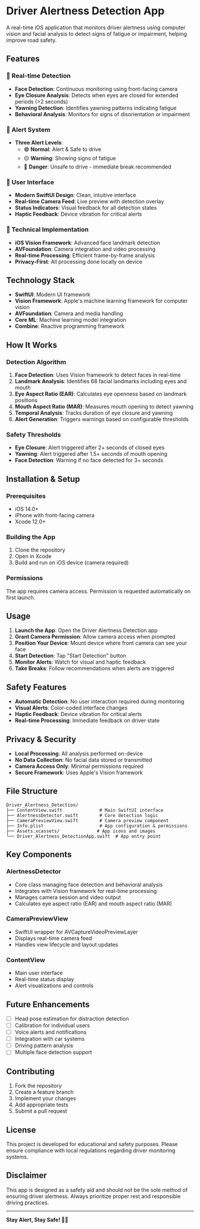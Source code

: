 # Driver Alertness Detection App

A real-time iOS application that monitors driver alertness using computer vision and facial analysis to detect signs of fatigue or impairment, helping improve road safety.

## Features

### 🎯 Real-time Detection
- **Face Detection**: Continuous monitoring using front-facing camera
- **Eye Closure Analysis**: Detects when eyes are closed for extended periods (>2 seconds)
- **Yawning Detection**: Identifies yawning patterns indicating fatigue
- **Behavioral Analysis**: Monitors for signs of disorientation or impairment

### 🚨 Alert System
- **Three Alert Levels**:
  - 🟢 **Normal**: Alert & Safe to drive
  - 🟡 **Warning**: Showing signs of fatigue
  - 🔴 **Danger**: Unsafe to drive - immediate break recommended

### 📱 User Interface
- **Modern SwiftUI Design**: Clean, intuitive interface
- **Real-time Camera Feed**: Live preview with detection overlay
- **Status Indicators**: Visual feedback for all detection states
- **Haptic Feedback**: Device vibration for critical alerts

### 🔧 Technical Implementation
- **iOS Vision Framework**: Advanced face landmark detection
- **AVFoundation**: Camera integration and video processing
- **Real-time Processing**: Efficient frame-by-frame analysis
- **Privacy-First**: All processing done locally on device

## Technology Stack

- **SwiftUI**: Modern UI framework
- **Vision Framework**: Apple's machine learning framework for computer vision
- **AVFoundation**: Camera and media handling
- **Core ML**: Machine learning model integration
- **Combine**: Reactive programming framework

## How It Works

### Detection Algorithm

1. **Face Detection**: Uses Vision framework to detect faces in real-time
2. **Landmark Analysis**: Identifies 68 facial landmarks including eyes and mouth
3. **Eye Aspect Ratio (EAR)**: Calculates eye openness based on landmark positions
4. **Mouth Aspect Ratio (MAR)**: Measures mouth opening to detect yawning
5. **Temporal Analysis**: Tracks duration of eye closure and yawning
6. **Alert Generation**: Triggers warnings based on configurable thresholds

### Safety Thresholds

- **Eye Closure**: Alert triggered after 2+ seconds of closed eyes
- **Yawning**: Alert triggered after 1.5+ seconds of mouth opening
- **Face Detection**: Warning if no face detected for 3+ seconds

## Installation & Setup

### Prerequisites
- iOS 14.0+
- iPhone with front-facing camera
- Xcode 12.0+

### Building the App
1. Clone the repository
2. Open in Xcode
3. Build and run on iOS device (camera required)

### Permissions
The app requires camera access. Permission is requested automatically on first launch.

## Usage

1. **Launch the App**: Open the Driver Alertness Detection app
2. **Grant Camera Permission**: Allow camera access when prompted
3. **Position Your Device**: Mount device where front camera can see your face
4. **Start Detection**: Tap "Start Detection" button
5. **Monitor Alerts**: Watch for visual and haptic feedback
6. **Take Breaks**: Follow recommendations when alerts are triggered

## Safety Features

- **Automatic Detection**: No user interaction required during monitoring
- **Visual Alerts**: Color-coded interface changes
- **Haptic Feedback**: Device vibration for critical alerts
- **Real-time Processing**: Immediate feedback on driver state

## Privacy & Security

- **Local Processing**: All analysis performed on-device
- **No Data Collection**: No facial data stored or transmitted
- **Camera Access Only**: Minimal permissions required
- **Secure Framework**: Uses Apple's Vision framework

## File Structure

```
Driver_Alertness_Detection/
├── ContentView.swift              # Main SwiftUI interface
├── AlertnessDetector.swift        # Core detection logic
├── CameraPreviewView.swift        # Camera preview component
├── Info.plist                     # App configuration & permissions
├── Assets.xcassets/              # App icons and images
└── Driver_Alertness_DetectionApp.swift  # App entry point
```

## Key Components

### AlertnessDetector
- Core class managing face detection and behavioral analysis
- Integrates with Vision framework for real-time processing
- Manages camera session and video output
- Calculates eye aspect ratio (EAR) and mouth aspect ratio (MAR)

### CameraPreviewView
- SwiftUI wrapper for AVCaptureVideoPreviewLayer
- Displays real-time camera feed
- Handles view lifecycle and layout updates

### ContentView
- Main user interface
- Real-time status display
- Alert visualizations and controls

## Future Enhancements

- [ ] Head pose estimation for distraction detection
- [ ] Calibration for individual users
- [ ] Voice alerts and notifications
- [ ] Integration with car systems
- [ ] Driving pattern analysis
- [ ] Multiple face detection support

## Contributing

1. Fork the repository
2. Create a feature branch
3. Implement your changes
4. Add appropriate tests
5. Submit a pull request

## License

This project is developed for educational and safety purposes. Please ensure compliance with local regulations regarding driver monitoring systems.

## Disclaimer

This app is designed as a safety aid and should not be the sole method of ensuring driver alertness. Always prioritize proper rest and responsible driving practices.

---

**Stay Alert, Stay Safe! 🚗✨** 